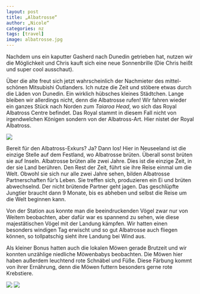 ```yaml
---
layout: post
title: „Albatrosse“
author: „Nicole“
categories: nz
tags: [travel]
image: albatrosse.jpg
---
```

Nachdem uns ein kaputter Gasherd nach Dunedin getrieben hat, nutzen wir die Möglichkeit und Chris kauft sich eine neue Sonnenbrille (Die Chris heißt und super cool ausschaut).

Über die alte freut sich jetzt wahrscheinlich der Nachmieter des mittel-schönen Mitsubishi Outlanders. Ich nutze die Zeit und stöbere etwas durch die Läden von Dunedin. Ein wirklich hübsches kleines Städtchen. Lange bleiben wir allerdings nicht, denn die Albatrosse rufen! Wir fahren wieder ein ganzes Stück nach Norden zum *Taiaroa Head*, wo sich das Royal Albatross Centre befindet. Das Royal stammt in diesem Fall nicht von irgendwelchen Königen sondern von der Albatross-Art. Hier nistet der Royal Albatross.

![](/assets/img/nz/albatross.jpg)

Bereit für den Albatross-Exkurs? Ja? Dann los!
Hier in Neuseeland ist die einzige Stelle auf dem Festland, wo Albatrosse brüten. Überall sonst brüten sie auf Inseln. Albatrosse brüten alle zwei Jahre. Dies ist die einzige Zeit, in der sie Land berühren. Den Rest der Zeit, führt sie ihre Reise einmal um die Welt. Obwohl sie sich nur alle zwei Jahre sehen, bilden Albatrosse Partnerschaften für’s Leben. Sie treffen sich, produzieren ein Ei und brüten abwechselnd. Der nicht brütende Partner geht jagen. Das geschlüpfte Jungtier braucht dann 9 Monate, bis es abheben und selbst die Reise um die Welt beginnen kann.

Von der Station aus konnte man die beeindruckenden Vögel zwar nur von Weitem beobachten, aber dafür war es spannend zu sehen, wie diese majestätischen Vögel mit der Landung kämpfen. Wir hatten einen besonders windigen Tag erwischt und so gut Albatrosse auch fliegen können, so tollpatschig sieht ihre Landung bei Wind aus.

Als kleiner Bonus hatten auch die lokalen Möwen gerade Brutzeit und wir konnten unzählige niedliche Möwenbabys beobachten. Die Möwen hier haben außerdem leuchtend rote Schnäbel und Füße. Diese Färbung kommt von ihrer Ernährung, denn die Möwen futtern besonders gerne rote Krebstiere.

![](/assets/img/nz/albatross-gull-babay.jpg)
![](/assets/img/nz/albatross-gull.jpg)
